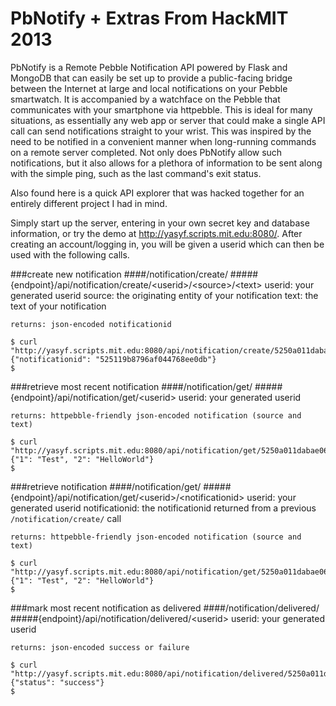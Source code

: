 PbNotify + Extras From HackMIT 2013
=======

PbNotify is a Remote Pebble Notification API powered by Flask and MongoDB that can easily be set up to provide a public-facing bridge between the Internet at large and local notifications on your Pebble smartwatch. It is accompanied by a watchface on the Pebble that communicates with your smartphone via httpebble. This is ideal for many situations, as essentially any web app or server that could make a single API call can send notifications straight to your wrist. This was inspired by the need to be notified in a convenient manner when long-running commands on a remote server completed. Not only does PbNotify allow such notifications, but it also allows for a plethora of information to be sent along with the simple ping, such as the last command's exit status.

Also found here is a quick API explorer that was hacked together for an entirely different project I had in mind.

Simply start up the server, entering in your own secret key and database information, or try the demo at http://yasyf.scripts.mit.edu:8080/. After creating an account/logging in, you will be given a userid which can then be used with the following calls.

###create new notification
####/notification/create/
#####{endpoint}/api/notification/create/&lt;userid&gt;/&lt;source&gt;/&lt;text&gt;
	userid: your generated userid
	source: the originating entity of your notification
	text: the text of your notification
	
	returns: json-encoded notificationid
	
	$ curl "http://yasyf.scripts.mit.edu:8080/api/notification/create/5250a011dabae068d13ee5f4/Test/HelloWorld"
	{"notificationid": "525119b8796af044768ee0db"}
	$ 

###retrieve most recent notification
####/notification/get/
#####{endpoint}/api/notification/get/&lt;userid&gt;
	userid: your generated userid
	
	returns: httpebble-friendly json-encoded notification (source and text)
	
	$ curl "http://yasyf.scripts.mit.edu:8080/api/notification/get/5250a011dabae068d13ee5f4/525119b8796af044768ee0db"
	{"1": "Test", "2": "HelloWorld"}
	$ 

###retrieve notification
####/notification/get/
#####{endpoint}/api/notification/get/&lt;userid&gt;/&lt;notificationid&gt;
	userid: your generated userid
	notificationid: the notificationid returned from a previous `/notification/create/` call

	returns: httpebble-friendly json-encoded notification (source and text)
	
	$ curl "http://yasyf.scripts.mit.edu:8080/api/notification/get/5250a011dabae068d13ee5f4"
	{"1": "Test", "2": "HelloWorld"}
	$


###mark most recent notification as delivered
####/notification/delivered/
#####{endpoint}/api/notification/delivered/&lt;userid&gt;
	userid: your generated userid

	returns: json-encoded success or failure
	
	$ curl "http://yasyf.scripts.mit.edu:8080/api/notification/delivered/5250a011dabae068d13ee5f4"
	{"status": "success"}
	$



